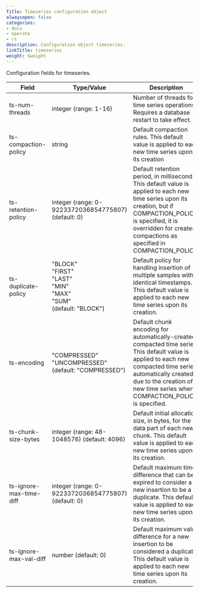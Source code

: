 ```yaml
---
Title: Timeseries configuration object
alwaysopen: false
categories:
- docs
- operate
- rs
description: Configuration object timeseries.
linkTitle: timeseries
weight: $weight
---
```


Configuration fields for timeseries.

| Field | Type/Value | Description |
|-------|------------|-------------|
| ts-num-threads | integer (range: 1-16) | Number of threads for time series operations. Requires a database restart to take effect. |
| ts-compaction-policy | string  | Default compaction rules. This default value is applied to each new time series upon its creation |
| ts-retention-policy | integer (range: 0-9223372036854775807) (default: 0) | Default retention period, in milliseconds. This default value is applied to each new time series upon its creation, but if COMPACTION_POLICY is specified, it is overridden for created compactions as specified in COMPACTION_POLICY. |
| ts-duplicate-policy | "BLOCK"<br />"FIRST"<br />"LAST"<br />"MIN"<br />"MAX"<br />"SUM"<br />(default: "BLOCK") | Default policy for handling insertion of multiple samples with identical timestamps. This default value is applied to each new time series upon its creation. |
| ts-encoding | "COMPRESSED"<br />"UNCOMPRESSED"<br />(default: "COMPRESSED") | Default chunk encoding for automatically-created compacted time series. This default value is applied to each new compacted time series automatically created due to the creation of a new time series when COMPACTION_POLICY is specified. |
| ts-chunk-size-bytes | integer (range: 48-1048576) (default: 4096) | Default initial allocation size, in bytes, for the data part of each new chunk. This default value is applied to each new time series upon its creation. |
| ts-ignore-max-time-diff | integer (range: 0-9223372036854775807) (default: 0) | Default maximum time difference that can be expired to consider a new insertion to be a duplicate. This default value is applied to each new time series upon its creation. |
| ts-ignore-max-val-diff | number (default: 0) | Default maximum value difference for a new insertion to be considered a duplicate. This default value is applied to each new time series upon its creation. |
